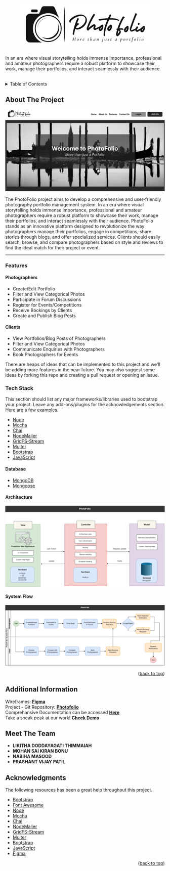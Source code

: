 <a name="readme-top"></a>

<!-- PROJECT  -->
<br />
<div align="center">
  <a href="https://github.com/othneildrew/Best-README-Template">
    <img src="./public/images/Photo.png" alt="Logo" >
  </a>
</div> <br>

<div>
<p> In an era where visual storytelling holds immense importance, professional and amateur photographers require a robust platform to showcase their work, manage their portfolios, and interact seamlessly with their audience.  </p> <br>
</div>

<!-- TABLE OF CONTENTS -->
<details>
  <summary>Table of Contents</summary>
  <ol>
    <li>
      <a href="#about-the-project">About The Project</a>
      <ul>
        <li><a href="#features"> Features</a></li>
        <li><a href="#tech-stack"> Tech Stack </a></li>
      </ul>
    </li>
    <!-- <li>
      <a href="#getting-started">Getting Started</a>
      <ul>
        <li><a href="#prerequisites">Prerequisites</a></li>
        <li><a href="#installation">Installation</a></li>
      </ul>
    </li> -->
    <li><a href="#additional-information">Additional Information</a></li>
    <li><a href="#meet-the-team">Meet The Team</a></li>
    <li><a href="#acknowledgments">Acknowledgments</a></li>
  </ol>
</details>



<!-- ABOUT THE PROJECT -->
## About The Project

<img src="./public/images/Photofolio.jpg" alt="Photofolio">

<p> The PhotoFolio project aims to develop a comprehensive and user-friendly photography portfolio management system. In an era where visual storytelling holds immense importance, professional and amateur photographers require a robust platform to showcase their work, manage their portfolios, and interact seamlessly with their audience. PhotoFolio stands as an innovative platform designed to revolutionize the way photographers manage their portfolios, engage in competitions, share stories through blogs, and offer specialized services. Clients should easily search, browse, and compare photographers based on style and reviews to find the ideal match for their project or event. <p>

<hr>

### Features

#### Photographers
* Create/Edit Portfolio
* Filter and View Categorical Photos
* Participate in Forum Discussions
* Register for Events/Competitions
* Receive Bookings by Clients
* Create and Publish Blog Posts


#### Clients
* View Portfolios/Blog Posts of Photographers
* Filter and View Categorical Photos
* Communicate Enquiries with Photographers
* Book Photographers for Events



There are heaps of ideas that can be implemented to this project and we'll be adding more features in the near future. You may also suggest some ideas by forking this repo and creating a pull request or opening an issue.


### Tech Stack

This section should list any major frameworks/libraries used to bootstrap your project. Leave any add-ons/plugins for the acknowledgements section. Here are a few examples.

* [Node](https://nodejs.org/en)
* [Mocha](https://mochajs.org/)
* [Chai](https://www.chaijs.com/)
* [NodeMailer](https://nodemailer.com/)
* [GridFS-Stream](https://www.npmjs.com/package/multer/)
* [Multer](https://www.npmjs.com/package/multer/)
* [Bootstrap](https://getbootstrap.com/)
* [JavaScript](https://www.javascript.com/)

#### Database
* [MongoDB](https://www.mongodb.com/)
* [Mongoose](https://mongoosejs.com/)

#### Architecture

<img src="./public/images/Photofolio_MVC.png" alt="architecture">

#### System Flow

<img src="./public/images/Photofolio-SystemFlow.png" alt="architecture">

<p align="right">(<a href="#readme-top">back to top</a>)</p>



<!-- GETTING STARTED
## Getting Started

This is an example of how you may give instructions on setting up your project locally.
To get a local copy up and running follow these simple example steps.

### Prerequisites

This is an example of how to list things you need to use the software and how to install them.
* npm
  ```sh
  npm install npm@latest -g
  ```

### Installation

_Below is an example of how you can instruct your audience on installing and setting up your app. This template doesn't rely on any external dependencies or services._

1. Get a free API Key at [https://example.com](https://example.com)
2. Clone the repo
   ```sh
   git clone https://github.com/your_username_/Project-Name.git
   ```
3. Install NPM packages
   ```sh
   npm install
   ```
4. Enter your API in `config.js`
   ```js
   const API_KEY = 'ENTER YOUR API';
   ```

<p align="right">(<a href="#readme-top">back to top</a>)</p> -->


<!-- ADDITIONAL INFO -->
## Additional Information
<div>
    <p> 
        Wireframes: <a href="https://www.figma.com/file/xdLTOkO3XmrFgLct7I6a1J/PhotoFolio"> <strong>  Figma </a> </strong>   <br>
        Project - Git Repository: <a href="https://github.com/likithadt/SIT725-Photofolio"> <strong>  Photofolio </a> </strong> <br>
        Comprehansive Documentation can be accessed <a href="#"><strong> Here </strong></a> <br>
        Take a sneak peak at our work! <a href="#"> <strong>  Check Demo </strong></a> 
    </p>
</div>

<!-- CONTACT -->
## Meet The Team

<strong>
<ul>
    <li> LIKITHA DODDAYAGATI THIMMAIAH </li>
    <li> MOHAN SAI KIRAN BONU </li>
    <li> NABIHA MASOOD </li>
    <li> PRASHANT VIJAY PATIL </li>
</ul>
 </strong> 

<!-- ACKNOWLEDGMENTS -->
## Acknowledgments

The following resources has been a great help throughout this project. 

* [Bootstrap](https://pages.github.com)
* [Font Awesome](https://fontawesome.com)
* [Node](https://nodejs.org/en)
* [Mocha](https://mochajs.org/)
* [Chai](https://www.chaijs.com/)
* [NodeMailer](https://nodemailer.com/)
* [GridFS-Stream](https://www.npmjs.com/package/multer/)
* [Multer](https://www.npmjs.com/package/multer/)
* [Bootstrap](https://getbootstrap.com/)
* [JavaScript](https://www.javascript.com/)
* [Figma](http://Figma.com/)

<p align="right">(<a href="#readme-top">back to top</a>)</p>
